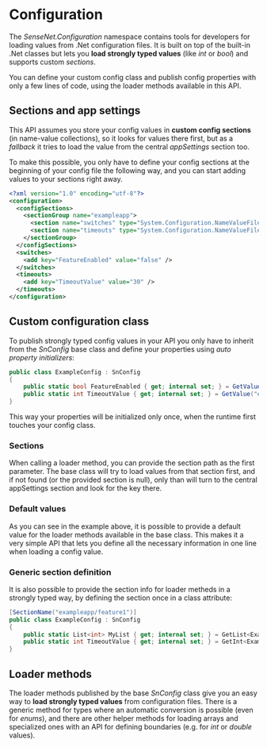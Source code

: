 ﻿# Configuration
The *SenseNet.Configuration* namespace contains tools for developers for loading values from .Net configuration files. It is built on top of the built-in .Net classes but lets you **load strongly typed values** (like *int* or *bool*) and supports custom *sections*.

You can define your custom config class and publish config properties with only a few lines of code, using the loader methods available in this API.

## Sections and app settings
This API assumes you store your config values in **custom config sections** (in name-value collections), so it looks for values there first, but as a *fallback* it tries to load the value from the central *appSettings* section too.

To make this possible, you only have to define your config sections at the beginning of your config file the following way, and you can start adding values to your sections right away.

```xml
<?xml version="1.0" encoding="utf-8"?>
<configuration>
  <configSections>
    <sectionGroup name="exampleapp">
      <section name="switches" type="System.Configuration.NameValueFileSectionHandler" />
      <section name="timeouts" type="System.Configuration.NameValueFileSectionHandler" />
    </sectionGroup>
  </configSections>
  <switches>
    <add key="FeatureEnabled" value="false" />
  </switches>
  <timeouts>
    <add key="TimeoutValue" value="30" />
  </timeouts>
</configuration>
```

## Custom configuration class
To publish strongly typed config values in your API you only have to inherit from the *SnConfig* base class and define your properties using *auto property initializers*:

```csharp
public class ExampleConfig : SnConfig
{
    public static bool FeatureEnabled { get; internal set; } = GetValue("exampleapp/switches", "FeatureEnabled", true);
    public static int TimeoutValue { get; internal set; } = GetValue("exampleapp/timeouts", "TimeoutValue", 60);
}
```

This way your properties will be initialized only once, when the runtime first touches your config class.

### Sections
When calling a loader method, you can provide the section path as the first parameter. The base class will try to load values from that section first, and if not found (or the provided section is null), only than will turn to the central appSettings section and look for the key there.

### Default values
As you can see in the example above, it is possible to provide a default value for the loader methods available in the base class. This makes it a very simple API that lets you define all the necessary information in one line when loading a config value.

### Generic section definition
It is also possible to provide the section info for loader metheds in a strongly typed way, by defining the section once in a class attribute:

```csharp
[SectionName("exampleapp/feature1")]
public class ExampleConfig : SnConfig
{
    public static List<int> MyList { get; internal set; } = GetList<ExampleConfig, int>("MyListValue");
    public static int TimeoutValue { get; internal set; } = GetInt<ExampleConfig>("TimeoutValue", 60, 10, 100);
}
```

## Loader methods
The loader methods published by the base *SnConfig* class give you an easy way to **load strongly typed values** from configuration files. There is a generic method for types where an automatic conversion is possible (even for *enums*), and there are other helper methods for loading arrays and specialized ones with an API for defining boundaries (e.g. for *int* or *double* values).